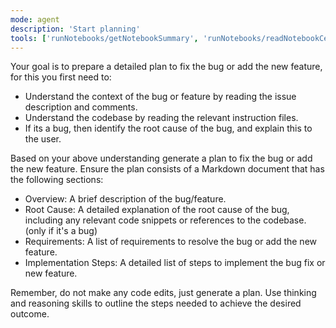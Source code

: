 ```yaml
---
mode: agent
description: 'Start planning'
tools: ['runNotebooks/getNotebookSummary', 'runNotebooks/readNotebookCellOutput', 'search', 'runCommands/getTerminalOutput', 'runCommands/terminalSelection', 'runCommands/terminalLastCommand', 'github/get_issue', 'github/get_issue_comments', 'github/get_me', 'usages', 'vscodeAPI', 'think', 'problems', 'changes', 'testFailure', 'fetch', 'githubRepo', 'todos']
---
```

Your goal is to prepare a detailed plan to fix the bug or add the new feature, for this you first need to:
* Understand the context of the bug or feature by reading the issue description and comments.
* Understand the codebase by reading the relevant instruction files.
* If its a bug, then identify the root cause of the bug, and explain this to the user.

Based on your above understanding generate a plan to fix the bug or add the new feature.
Ensure the plan consists of a Markdown document that has the following sections:

* Overview: A brief description of the bug/feature.
* Root Cause: A detailed explanation of the root cause of the bug, including any relevant code snippets or references to the codebase. (only if it's a bug)
* Requirements: A list of requirements to resolve the bug or add the new feature.
* Implementation Steps: A detailed list of steps to implement the bug fix or new feature.

Remember, do not make any code edits, just generate a plan. Use thinking and reasoning skills to outline the steps needed to achieve the desired outcome.
